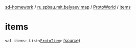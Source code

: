 [sd-homework](../../index.md) / [ru.spbau.mit.belyaev.map](../index.md) / [ProtoWorld](index.md) / [items](.)

# items

`val items: List<`[`ProtoItem`](../-proto-item/index.md)`>` [(source)](https://github.com/StasBel/sd-homework/blob/Roguelike/src/main/kotlin/ru/spbau/mit/belyaev/map/Proto.kt#L31)